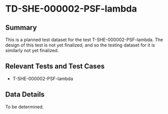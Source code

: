 # TD-SHE-000002-PSF-lambda

## Summary

This is a planned test dataset for the test T-SHE-000002-PSF-lambda. The design of this test is not yet finalized, and so the testing dataset for it is similarly not yet finalized.

## Relevant Tests and Test Cases

* T-SHE-000002-PSF-lambda

## Data Details

To be determined.
